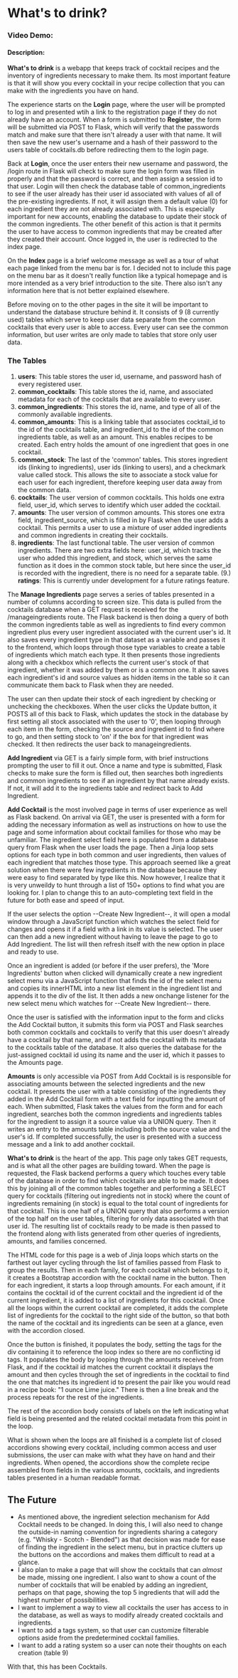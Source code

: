 # What's to drink?

### Video Demo: <URL TO GO HERE>

#### Description:

**What's to drink** is a webapp that keeps track of cocktail recipes and the inventory of ingredients necessary to make them. Its most important feature is that it will show you every cocktail in your recipe collection that you can make with the ingredients you have on hand.

The experience starts on the **Login** page, where the user will be prompted to log in and presented wtih a link to the registration page if they do not already have an account. When a form is submitted to **Register**, the form will be submitted via POST to Flask, which will verify that the passwords match and make sure that there isn't already a user with that name. It will then save the new user's username and a hash of their password to the users table of cocktails.db before redirecting them to the login page.

Back at **Login**, once the user enters their new username and password, the /login route in Flask will check to make sure the login form was filled in properly and that the password is correct, and then assign a session id to that user. Login will then check the database table of common_ingredients to see if the user already has their user id associated with values of all of the pre-existing ingredients. If not, it will assign them a default value (0) for each ingredient they are not already associated with. This is especially important for new accounts, enabling the database to update their stock of the common ingredients. The other benefit of this action is that it permits the user to have access to common ingredients that may be created after they created their account. Once logged in, the user is redirected to the index page.

On the **Index** page is a brief welcome message as well as a tour of what each page linked from the menu bar is for. I decided not to include this page on the menu bar as it doesn't really function like a typical homepage and is more intended as a very brief introduction to the site. There also isn't any information here that is not better explained elsewhere.

Before moving on to the other pages in the site it will be  important to understand the database structure behind it. It consists of 9 (8 currently used) tables which serve to keep user data separate from the common cocktails that every user is able to access. Every user can see the common information, but user writes are only made to tables that store only user data.

### The Tables

   1. **users**: This table stores the user id, username, and password hash of every registered user.
   2. **common_cocktails**: This table stores the id, name, and associated metadata for each of the cocktails that are available to every user.
   3. **common_ingredients**: This stores the id, name, and type of all of the commonly available ingredients.
   4. **common_amounts**: This is a linking table that associates cocktail_id to the id of the cocktails table, and ingredient_id to the id of the common ingredients table, as well as an amount. This enables recipes to be created. Each entry holds the amount of one ingredient that goes in one cocktail.
   5. **common_stock**: The last of the 'common' tables. This stores ingredient ids (linking to ingredients), user ids (linking to users), and a checkmark value called stock. This allows the site to associate a stock value for each user for each ingredient, therefore keeping user data away from the common data.
   6. **cocktails**: The user version of common cocktails. This holds one extra field, user_id, which serves to identify which user added the cocktail.
   7. **amounts**: The user version of common amounts. This stores one extra field, ingredient_source, which is filled in by Flask when the user adds a cocktail. This permits a user to use a mixture of user added ingredients and common ingredients in creating their cocktails.
   8. **ingredients**: The last functional table. The user version of common ingredients. There are two extra fields here: user_id, which tracks the user who added this ingredient, and stock, which serves the same function as it does in the common stock table, but here since the user_id is recorded with the ingredient, there is no need for a separate table.
   (9.) **ratings**: This is currently under development for a future ratings feature. 

The **Manage Ingredients** page serves a series of tables presented in a number of columns according to screen size. This data is pulled from the cocktails database when a GET request is received for the /manageingredients route. The Flask backend is then doing a query of both the common ingredients table as well as ingredients to find every common ingredient plus every user ingredient associated with the current user's id. It also saves every ingredient type in that dataset as a variable and passes it to the frontend, which loops through those type variables to create a table of ingredients which match each type. It then presents those ingredients along with a checkbox which reflects the current user's stock of that ingredient, whether it was added by them or is a common one. It also saves each ingredient's id and source values as hidden items in the table so it can communicate them back to Flask when they are needed.

The user can then update their stock of each ingredient by checking or unchecking the checkboxes. When the user clicks the Update button, it POSTS all of this back to Flask, which updates the stock in the database by first setting all stock associated with the user to '0', then looping through each item in the form, checking the source and ingredient id to find where to go, and then setting stock to 'on' if the box for that ingredient was checked. It then redirects the user back to manageingredients.

**Add Ingredient** via GET is a fairly simple form, with brief instructions prompting the user to fill it out. Once a name and type is submitted, Flask checks to make sure the form is filled out, then searches both ingredients and common ingredients to see if an ingredient by that name already exists. If not, it will add it to the ingredients table and redirect back to Add Ingredient.

**Add Cocktail** is the most involved page in terms of user experience as well as Flask backend. On arrival via GET, the user is presented with a form for adding the necessary information as well as instructions on how to use the page and some information about cocktail families for those who may be unfamiliar. The ingredient select field here is populated from a database query from Flask when the user loads the page. Then a Jinja loop sets options for each type in both common and user ingredients, then values of each ingredient that matches those type. This approach seemed like a great solution when there were few ingredients in the database because they were easy to find separated by type like this. Now however, I realize that it is very unweildy to hunt through a list of 150+ options to find what you are looking for. I plan to change this to an auto-completing text field in the future for both ease and speed of input.

If the user selects the option --Create New Ingredient--, it will open a modal window through a JavaScript function which watches the select field for changes and opens it if a field with a link in its value is selected. The user can then add a new ingredient without having to leave the page to go to Add Ingredient. The list will then refresh itself with the new option in place and ready to use.

Once an ingredient is added (or before if the user prefers), the 'More Ingredients' button when clicked will dynamically create a new ingredient select menu via a JavaScript function that finds the id of the select menu and copies its innerHTML into a new list element in the ingredient list and appends it to the div of the list. It then adds a new onchange listener for the new select menu which watches for --Create New Ingredient-- there.

Once the user is satisfied with the information input to the form and clicks the Add Cocktail button, it submits this form via POST and Flask searches both common cocktails and cocktails to verify that this user doesn't already have a cocktail by that name, and if not adds the cocktail with its metadata to the cocktails table of the database. It also queries the database for the just-assigned cocktail id using its name and the user id, which it passes to the Amounts page.

**Amounts** is only accessible via POST from Add Cocktail is is responsible for associating amounts between the selected ingredients and the new cocktail. It presents the user with a table consisting of the ingredients they added in the Add Cocktail form with a text field for inputting the amount of each. When submitted, Flask takes the values from the form and for each ingredient, searches both the common ingredients and ingredients tables for the ingredient to assign it a source value via a UNION query. Then it writes an entry to the amounts table including both the source value and the user's id. If completed successfully, the user is presented with a success message and a link to add another cocktail.

**What's to drink** is the heart of the app. This page only takes GET requests, and is what all the other pages are building toward. When the page is requested, the Flask backend performs a query which touches every table of the database in order to find which cocktails are able to be made. It does this by joining all of the common tables together and performing a SELECT query for cocktails (filtering out ingredients not in stock) where the count of ingredients remaining (in stock) is equal to the total count of ingredients for that cocktail. This is one half of a UNION query that also performs a version of the top half on the user tables, filtering for only data associated with that user id. The resulting list of cocktails ready to be made is then passed to the frontend along with lists generated from other queries of ingredients, amounts, and families concerned.

The HTML code for this page is a web of Jinja loops which starts on the farthest out layer cycling through the list of families passed from Flask to group the results. Then in each family, for each cocktail which belongs to it, it creates a Bootstrap accordion with the cocktail name in the button. Then for each ingredient, it starts a loop through amounts. For each amount, if it contains the cocktail id of the current cocktail and the ingredient id of the current ingredient, it is added to a list of ingredients for this cocktail. Once all the loops within the current cocktail are completed, it adds the complete list of ingredients for the cocktail to the right side of the button, so that both the name of the cocktail and its ingredients can be seen at a glance, even with the accordion closed.

Once the button is finished, it populates the body, setting the tags for the div containing it to reference the loop index so there are no conflicting id tags. It populates the body by looping through the amounts received from Flask, and if the cocktail id matches the current cocktail it displays the amount and then cycles through the set of ingredients in the cocktail to find the one that matches its ingredient id to present the pair like you would read in a recipe book: "1 ounce Lime juice." There is then a line break and the process repeats for the rest of the ingredients.

The rest of the accordion body consists of labels on the left indicating what field is being presented and the related cocktail metadata from this point in the loop.

What is shown when the loops are all finished is a complete list of closed accordions showing every cocktail, including common access and user submissions, the user can make with what they have on hand and their ingredients. When opened, the accordions show the complete recipe assembled from fields in the various amounts, cocktails, and ingredients tables presented in a human readable format.

## The Future

* As mentioned above, the ingredient selection mechanism for Add Cocktail needs to be changed. In doing this, I will also need to change the outside-in naming convention for ingredients sharing a category (e.g. "Whisky - Scotch - Blended") as that decision was made for ease of finding the ingredient in the select menu, but in practice clutters up the buttons on the accordions and makes them difficult to read at a glance.
* I also plan to make a page that will show the cocktails that can *almost* be made, missing one ingredient. I also want to show a count of the number of cocktails that will be enabled by adding an ingredient, perhaps on that page, showing the top 5 ingredients that will add the highest number of possibilities.
* I want to implement a way to view all cocktails the user has access to in the database, as well as ways to modify already created cocktails and ingredients.
* I want to add a tags system, so that user can customize filterable options aside from the predetermined cocktail families.
* I want to add a rating system so a user can note their thoughts on each creation (table 9)

With that, this has been Cocktails.
